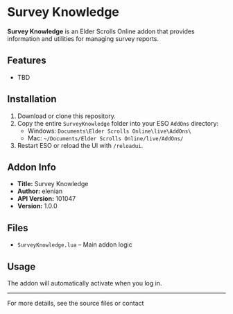 # Survey Knowledge

**Survey Knowledge** is an Elder Scrolls Online addon that provides information and utilities for managing survey reports.

## Features

- TBD

## Installation

1. Download or clone this repository.
2. Copy the entire `SurveyKnowledge` folder into your ESO `AddOns` directory:
   - Windows: `Documents\Elder Scrolls Online\live\AddOns\`
   - Mac: `~/Documents/Elder Scrolls Online/live/AddOns/`
3. Restart ESO or reload the UI with `/reloadui`.

## Addon Info

- **Title:** Survey Knowledge
- **Author:** elenian
- **API Version:** 101047
- **Version:** 1.0.0

## Files

- `SurveyKnowledge.lua` – Main addon logic

## Usage

The addon will automatically activate when you log in.

---

For more details, see the source files or contact